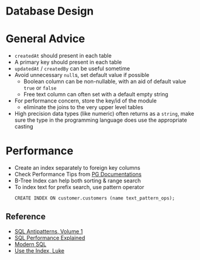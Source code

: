 # Database Design

# General Advice

- `createdAt` should present in each table
- A primary key should present in each table
- `updatedAt` / `createdBy` can be useful sometime
- Avoid unnecessary `null`s, set default value if possible
    - Boolean column can be non-nullable, with an aid of default value `true` or `false`
    - Free text column can often set with a default empty string
- For performance concern, store the key/id of the module
    - eliminate the joins to the very upper level tables
- High precision data types (like numeric) often returns as a `string`, make sure the type in the programming language does use the appropriate casting

# Performance
- Create an index separately to foreign key columns
- Check Performance Tips from [PG Documentations](https://www.postgresql.org/docs/16/performance-tips.html)
- B-Tree Index can help both sorting & range search
- To index text for prefix search, use pattern operator
  ```
  CREATE INDEX ON customer.customers (name text_pattern_ops);
  ```

## Reference
- [SQL Antipatterns, Volume 1](https://pragprog.com/titles/bksap1/sql-antipatterns-volume-1)
- [SQL Performance Explained](https://sql-performance-explained.com/)
- [Modern SQL](https://modern-sql.com/)
- [Use the Index, Luke](https://use-the-index-luke.com/)
